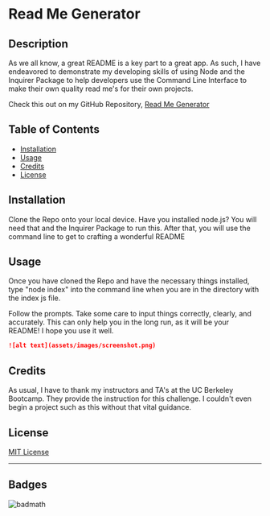 # Read Me Generator

## Description 

As we all know, a great README is a key part to a great app. As such, I 
have endeavored to demonstrate my developing skills of using Node and the 
Inquirer Package to help developers use the Command Line Interface to make
their own quality read me's for their own projects. 

Check this out on my GitHub Repository, [Read Me Generator](https://github.com/Clayto30/readme-generator)

## Table of Contents

* [Installation](#installation)
* [Usage](#usage)
* [Credits](#credits)
* [License](#license)


## Installation

Clone the Repo onto your local device. Have you installed node.js? You will need
that and the Inquirer Package to run this. After that, you will use the command line
to get to crafting a wonderful README 

## Usage 

Once you have cloned the Repo and have the necessary things installed, type 
"node index" into the command line when you are in the directory with the index js
file.

Follow the prompts. Take some care to input things correctly, clearly, and accurately.
This can only help you in the long run, as it will be your README! I hope you use it
well.

```md
![alt text](assets/images/screenshot.png)
```


## Credits

As usual, I have to thank my instructors and TA's at the UC Berkeley Bootcamp.
They provide the instruction for this challenge. I couldn't even begin a project 
such as this without that vital guidance.

## License

[MIT License](https://choosealicense.com/licenses/mit/)


---

## Badges

![badmath](https://shields.io/category/licensehttps://shields.io/category/license)
